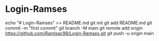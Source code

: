 # Login-Ramses
echo "# Login-Ramses" >> README.md
git init
git add README.md
git commit -m "first commit"
git branch -M main
git remote add origin https://github.com/RamIsac98/Login-Ramses.git
git push -u origin main
